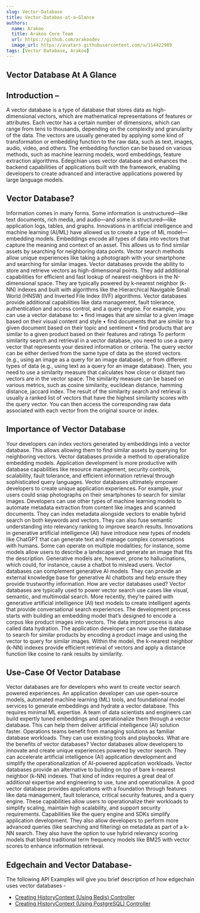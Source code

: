 ```yaml
---
slug: Vector-Database
title: Vector-Databas-at-a-Glance
authors:
  name: Arakoo
  title: Arakoo Core Team
  url: https://github.com/arakoodev
  image_url: https://avatars.githubusercontent.com/u/114422989
tags: [Vector Database, Arakoo]
---
```

## Vector Database At A Glance

## Introduction – 
A vector database is a type of database that stores data as high-dimensional vectors, which are mathematical representations of features or attributes. Each vector has a certain number of dimensions, which can range from tens to thousands, depending on the complexity and granularity of the data. The vectors are usually generated by applying some kind of transformation or embedding function to the raw data, such as text, images, audio, video, and others. The embedding function can be based on various methods, such as machine learning models, word embeddings, feature extraction algorithms. Edegchian uses vector database and enhances the backend capabilities of applications built with the framework, enabling developers to create advanced and interactive applications powered by large language models.

## Vector Database? 
Information comes in many forms. Some information is unstructured—like text documents, rich media, and audio—and some is structured—like application logs, tables, and graphs. Innovations in artificial intelligence and machine learning (AI/ML) have allowed us to create a type of ML model—embedding models. Embeddings encode all types of data into vectors that capture the meaning and context of an asset. This allows us to find similar assets by searching for neighboring data points. Vector search methods allow unique experiences like taking a photograph with your smartphone and searching for similar images. 
Vector databases provide the ability to store and retrieve vectors as high-dimensional points. They add additional capabilities for efficient and fast lookup of nearest-neighbors in the N-dimensional space. They are typically powered by k-nearest neighbor (k-NN) indexes and built with algorithms like the Hierarchical Navigable Small World (HNSW) and Inverted File Index (IVF) algorithms. Vector databases provide additional capabilities like data management, fault tolerance, authentication and access control, and a query engine. 
For example, you can use a vector database to:
•	find images that are similar to a given image based on their visual content and style
•	find documents that are similar to a given document based on their topic and sentiment
•	find products that are similar to a given product based on their features and ratings
To perform similarity search and retrieval in a vector database, you need to use a query vector that represents your desired information or criteria. The query vector can be either derived from the same type of data as the stored vectors (e.g., using an image as a query for an image database), or from different types of data (e.g., using text as a query for an image database). Then, you need to use a similarity measure that calculates how close or distant two vectors are in the vector space. The similarity measure can be based on various metrics, such as cosine similarity, euclidean distance, hamming distance, jaccard index.
The result of the similarity search and retrieval is usually a ranked list of vectors that have the highest similarity scores with the query vector. You can then access the corresponding raw data associated with each vector from the original source or index.

## Importance of Vector Database
Your developers can index vectors generated by embeddings into a vector database. This allows allowing them to find similar assets by querying for neighboring vectors.
Vector databases provide a method to operationalize embedding models. Application development is more productive with database capabilities like resource management, security controls, scalability, fault tolerance, and efficient information retrieval through sophisticated query languages.
Vector databases ultimately empower developers to create unique application experiences. For example, your users could snap photographs on their smartphones to search for similar images. 
Developers can use other types of machine learning models to automate metadata extraction from content like images and scanned documents. They can index metadata alongside vectors to enable hybrid search on both keywords and vectors. They can also fuse semantic understanding into relevancy ranking to improve search results.
Innovations in generative artificial intelligence (AI) have introduce new types of models like ChatGPT that can generate text and manage complex conversations with humans. Some can operate on multiple modalities; for instance, some models allow users to describe a landscape and generate an image that fits the description.
Generative models are, however, prone to hallucinations, which could, for instance, cause a chatbot to mislead users. Vector databases can complement generative AI models. They can provide an external knowledge base for generative AI chatbots and help ensure they provide trustworthy information. 
How are vector databases used?
Vector databases are typically used to power vector search use cases like visual, semantic, and multimodal search. More recently, they’re paired with generative artificial intelligence (AI) text models to create intelligent agents that provide conversational search experiences.
The development process starts with building an embedding model that’s designed to encode a corpus like product images into vectors. The data import process is also called data hydration. The application developer can now use the database to search for similar products by encoding a product image and using the vector to query for similar images.
Within the model, the k-nearest neighbor (k-NN) indexes provide efficient retrieval of vectors and apply a distance function like cosine to rank results by similarity. 

## Use-Case Of Vector Database
Vector databases are for developers who want to create vector search powered experiences. An application developer can use open-source models, automated machine learning (ML) tools, and foundational model services to generate embeddings and hydrate a vector database. This requires minimal ML expertise.
A team of data scientists and engineers can build expertly tuned embeddings and operationalize them through a vector database. This can help them deliver artificial intelligence (AI) solution faster.
Operations teams benefit from managing solutions as familiar database workloads. They can use existing tools and playbooks.
What are the benefits of vector databases?
Vector databases allow developers to innovate and create unique experiences powered by vector search. They can accelerate artificial intelligence (AI) application development and simplify the operationalization of AI-powered application workloads.
Vector databases provide an alternative to building on top of bare k-nearest neighbor (k-NN) indexes. That kind of index requires a great deal of additional expertise and engineering to use, tune and operationalize.
A good vector database provides applications with a foundation through features like data management, fault tolerance, critical security features, and a query engine. These capabilities allow users to operationalize their workloads to simplify scaling, maintain high scalability, and support security requirements.
Capabilities like the query engine and SDKs simplify application development. They also allow developers to perform more advanced queries (like searching and filtering) on metadata as part of a k-NN search. They also have the option to use hybrid relevancy scoring models that blend traditional term frequency models like BM25 with vector scores to enhance information retrieval.

## Edgechain and Vector Database-
The following API Examples will give you brief description of how edgechain uses vector databases -
- [ Creating HistoryContext (Using Redis) Controller](#6-creating-historycontext-using-redis-controller)
- [ Creating HistoryContext (Using PostgreSQL) Controller](#7-creating-historycontext-using-postgresql-controller)
